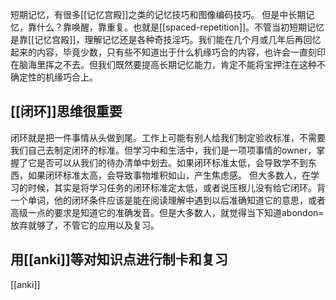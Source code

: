 短期记忆，有很多[[记忆宫殿]]之类的记忆技巧和图像编码技巧。
但是中长期记忆，靠什么？靠唤醒，靠重复。也就是[[spaced-repetition]]。不管当初短期记忆是靠[[记忆宫殿]]，理解记忆还是各种奇技淫巧。我们能在几个月或几年后再回忆起来的内容，毕竟少数，只有些不知道出于什么机缘巧合的内容，也许会一直刻印在脑海里挥之不去。但我们既然要提高长期记忆能力，肯定不能将宝押注在这种不确定性的机缘巧合上。
## [[闭环]]思维很重要
闭环就是把一件事情从头做到尾。工作上可能有别人给我们制定验收标准，不需要我们自己去制定闭环的标准。但学习中和生活中，我们是一项项事情的owner，掌握了它是否可以从我们的待办清单中划去。如果闭环标准太低，会导致学不到东西，如果闭环标准太高，会导致事物堆积如山，产生焦虑感。
但大多数人，在学习的时候，其实是将学习任务的闭环标准定太低，或者说压根儿没有给它闭环。背一个单词，他的闭环条件应该是能在阅读理解中遇到以后准确知道它的意思，或者高级一点的要求是知道它的准确发音。但是大多数人，就觉得当下知道abondon=放弃就够了，不管它的应用以及复习。

## 用[[anki]]等对知识点进行制卡和复习
[[anki]]